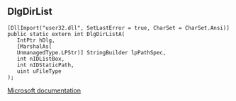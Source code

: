 ## DlgDirList

```
[DllImport("user32.dll", SetLastError = true, CharSet = CharSet.Ansi)]
public static extern int DlgDirListA(
   IntPtr hDlg,
   [MarshalAs(
   UnmanagedType.LPStr)] StringBuilder lpPathSpec,
   int nIDListBox,
   int nIDStaticPath,
   uint uFileType
);
```

[Microsoft documentation](https://docs.microsoft.com/en-us/windows/win32/api/winuser/nf-winuser-dlgdirlista)
